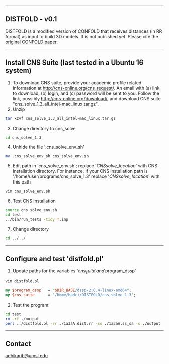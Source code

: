 --------------------------------------------------------------------------------
DISTFOLD - v0.1
--------------------------------------------------------------------------------
DISTFOLD is a modified version of CONFOLD that receives distances (in RR format) as input to build 3D models. It is not published yet. Please cite the [original CONFOLD paper](https://onlinelibrary.wiley.com/doi/full/10.1002/prot.24829).

--------------------------------------------------------------------------------
Install CNS Suite (last tested in a Ubuntu 16 system)
--------------------------------------------------------------------------------
1. To download CNS suite, provide your academic profile related 
   information at http://cns-online.org/cns_request/. An email
   with (a) link to download, (b) login, and (c) password
   will be sent to you. Follow the link, possibly
   http://cns-online.org/download/, and download 
   CNS suite "cns_solve_1.3_all_intel-mac_linux.tar.gz".
2. Unzip
```bash
tar xzvf cns_solve_1.3_all_intel-mac_linux.tar.gz
```
3. Change directory to cns_solve
```bash
cd cns_solve_1.3
```
4. Unhide the file '.cns_solve_env_sh'
```bash
mv .cns_solve_env_sh cns_solve_env.sh
```
5. Edit path in 'cns_solve_env.sh'; replace '_CNSsolve_location_' with CNS installation directory. For instance, if your CNS installation path is '/home/user/programs/cns_solve_1.3' replace '_CNSsolve_location_' with this path
```bash
vim cns_solve_env.sh
```
6. Test CNS installation
```bash
source cns_solve_env.sh
cd test 
../bin/run_tests -tidy *.inp
```
7. Change directory
```bash
cd ../../
```

--------------------------------------------------------------------------------
Configure and test 'distfold.pl'
--------------------------------------------------------------------------------
1. Update paths for the variables '$cns_suite' and '$program_dssp'
```bash
vim distfold.pl
```
```perl
my $program_dssp   = "$DIR_BASE/dssp-2.0.4-linux-amd64";
my $cns_suite      = "/home/badri/DISTFOLD/cns_solve_1.3";
```
2. Test the program:
```bash
cd test
rm -rf ./output
perl ../distfold.pl -rr ./1a3aA.dist.rr -ss ./1a3aA.ss_sa -o ./output
```

--------------------------------------------------------------------------------
Contact
--------------------------------------------------------------------------------
adhikarib@umsl.edu

